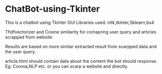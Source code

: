 # ChatBot-using-Tkinter
This is a chatbot using Tkinter GUI
 Libraries used: nltk,tkinter,Sklearn,bs4
 
 Tfidfvectorizer and Cosine similarity for comapring user query and articles scrapped from website.
 
 
 Results are based on more similar extracted result from scarpped data and the user query.
 
 
 article.html should contain data about the content the bot should response. Eg. Corona,NLP etc. or you can scarp a website and directly.
